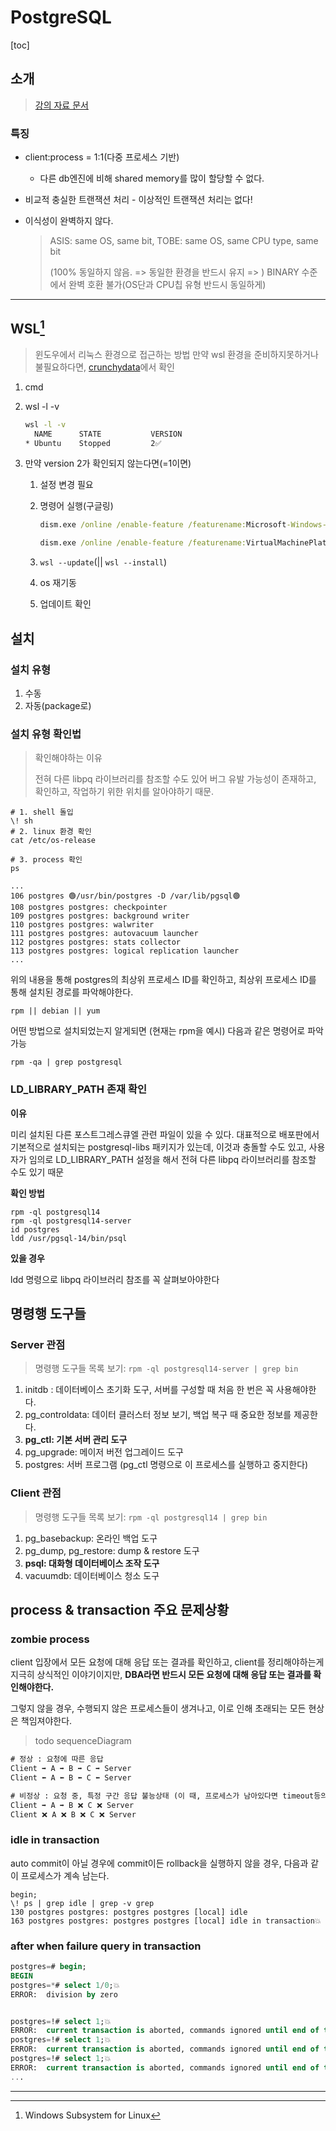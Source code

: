 # PostgreSQL

[toc]

## 소개

> [강의 자료 문서](https://bit.ly/3wsxU43)

### 특징

- client:process = 1:1(다중 프로세스 기반)
  - 다른 db엔진에 비해 shared memory를 많이 할당할 수 없다.

- 비교적 충실한 트랜잭션 처리 - 이상적인 트랜잭션 처리는 없다!

- 이식성이 완벽하지 않다.

  > ASIS: same OS, same bit, TOBE: same OS, same CPU type, same bit
  >
  > (100% 동일하지 않음. => 동일한 환경을 반드시 유지 => )
  > BINARY 수준에서 완벽 호환 불가(OS단과 CPU칩 유형 반드시 동일하게)

---

## WSL[^ WSL]

> 윈도우에서 리눅스 환경으로 접근하는 방법
> 만약 wsl 환경을 준비하지못하거나 불필요하다면, [crunchydata](https://www.crunchydata.com/developers/playground)에서 확인

1. cmd

2. wsl -l -v
   ```bat
   wsl -l -v
     NAME      STATE           VERSION
   * Ubuntu    Stopped         2✅
   ```

3. 만약 version 2가 확인되지 않는다면(=1이면)

   1. 설정 변경 필요

   2. 명령어 실행(구글링)
      ```bat
      dism.exe /online /enable-feature /featurename:Microsoft-Windows-Subsystem-Linux /all /norestart
      
      dism.exe /online /enable-feature /featurename:VirtualMachinePlatform /all /norestart
      ```

   3. `wsl --update`(|| `wsl --install`)

   4. os 재기동

   5. 업데이트 확인

   

## 설치

### 설치 유형

1. 수동
2. 자동(package로)



### 설치 유형 확인법

> 확인해야하는 이유
>
> 전혀 다른 libpq 라이브러리를 참조할 수도 있어 버그 유발 가능성이 존재하고,
> 확인하고, 작업하기 위한 위치를 알아야하기 때문.

```shell
# 1. shell 돌입
\! sh
# 2. linux 환경 확인
cat /etc/os-release

# 3. process 확인
ps 
```

```
...
106 postgres 🟢/usr/bin/postgres -D /var/lib/pgsql🟢
108 postgres postgres: checkpointer 
109 postgres postgres: background writer 
110 postgres postgres: walwriter 
111 postgres postgres: autovacuum launcher 
112 postgres postgres: stats collector 
113 postgres postgres: logical replication launcher 
...
```

위의 내용을 통해 postgres의 최상위 프로세스 ID를 확인하고,
최상위 프로세스 ID를 통해 설치된 경로를 파악해야한다.

`rpm || debian || yum`

어떤 방법으로 설치되었는지 알게되면 (현재는 rpm을 예시)
다음과 같은 명령어로 파악가능

`rpm -qa | grep postgresql`



### LD_LIBRARY_PATH 존재 확인

**이유**

미리 설치된 다른 포스트그레스큐엘 관련 파일이 있을 수 있다. 대표적으로 배포판에서 기본적으로 설치되는 postgresql-libs 패키지가 있는데, 이것과 충돌할 수도 있고, 사용자가 임의로 LD_LIBRARY_PATH 설정을 해서 전혀 다른 libpq 라이브러리를 참조할 수도 있기 때문

**확인 방법**

```shell
rpm -ql postgresql14
rpm -ql postgresql14-server
id postgres
ldd /usr/pgsql-14/bin/psql
```

**있을 경우**

ldd 명령으로 libpq 라이브러리 참조를 꼭 살펴보아야한다



## 명령행 도구들

### Server 관점

> 명령행 도구들 목록 보기: `rpm -ql postgresql14-server | grep bin`

1. initdb : 데이터베이스 초기화 도구, 서버를 구성할 때 처음 한 번은 꼭 사용해야한다.
2. pg_controldata: 데이터 클러스터 정보 보기, 백업 복구 때 중요한 정보를 제공한다.
3. **pg_ctl: 기본 서버 관리 도구**
4. pg_upgrade: 메이저 버전 업그레이드 도구
5. postgres: 서버 프로그램 (pg_ctl 명령으로 이 프로세스를 실행하고 중지한다)

### Client 관점

> 명령행 도구들 목록 보기: `rpm -ql postgresql14 | grep bin`

1. pg_basebackup: 온라인 백업 도구
2. pg_dump, pg_restore: dump & restore 도구
3. **psql: 대화형 데이터베이스 조작 도구**
4. vacuumdb: 데이터베이스 청소 도구



## process & transaction 주요 문제상황

### zombie process

client 입장에서 모든 요청에 대해 응답 또는 결과를 확인하고,
client를 정리해야하는게 지극히 상식적인 이야기이지만,
**DBA라면 반드시 모든 요청에 대해 응답 또는 결과를 확인해야한다.**

그렇지 않을 경우, 수행되지 않은 프로세스들이 생겨나고,
이로 인해 초래되는 모든 현상은 책임져야한다.

> todo sequenceDiagram

```bat
# 정상 : 요청에 따른 응답
Client ➡ A ➡ B ➡ C ➡ Server
Client ⬅ A ⬅ B ⬅ C ⬅ Server

# 비정상 : 요청 중, 특정 구간 응답 불능상태 (이 때, 프로세스가 남아있다면 timeout등의 제한에 걸리지 않는 동안 그 누구도 해당 프로세스를 찾거나 죽이기 어려우므로 이것이 좀비 프로세스)
Client ➡ A ➡ B ❌ C ❌ Server
Client ❌ A ❌ B ❌ C ❌ Server
```

### idle in transaction

auto commit이 아닐 경우에
commit이든 rollback을 실행하지 않을 경우, 다음과 같이 프로세스가 계속 남는다.

```shell
begin;
\! ps | grep idle | grep -v grep
130 postgres postgres: postgres postgres [local] idle
163 postgres postgres: postgres postgres [local] idle in transaction💥
```

### after when failure query in transaction

```sql
postgres=# begin;
BEGIN
postgres=*# select 1/0;💥
ERROR:  division by zero


postgres=!# select 1;💥
ERROR:  current transaction is aborted, commands ignored until end of transaction block
postgres=!# select 1;💥
ERROR:  current transaction is aborted, commands ignored until end of transaction block
postgres=!# select 1;💥
ERROR:  current transaction is aborted, commands ignored until end of transaction block
...
```





---



[^ WSL]: Windows Subsystem for Linux
